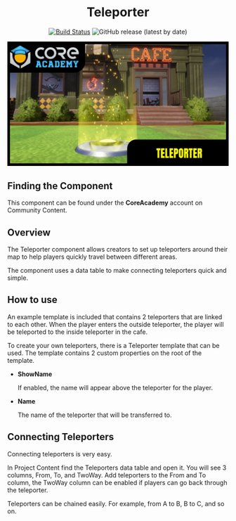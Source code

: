 <div align="center">

# Teleporter

[![Build Status](https://github.com/ManticoreGamesInc/Bootcamp-Teleporter/workflows/CI/badge.svg)](https://github.com/ManticoreGamesInc/Bootcamp-Teleporter/actions/workflows/ci.yml?query=workflow%3ACI%29)
![GitHub release (latest by date)](https://img.shields.io/github/v/release/ManticoreGamesInc/Bootcamp-Teleporter?style=plastic)

![Preview](/Screenshots/Main.png)

</div>

## Finding the Component

This component can be found under the **CoreAcademy** account on Community Content.

## Overview

The Teleporter component allows creators to set up teleporters around their map to help players quickly travel between different areas.

The component uses a data table to make connecting teleporters quick and simple.

## How to use

An example template is included that contains 2 teleporters that are linked to each other. When the player enters the outside teleporter, the player will be teleported to the inside teleporter in the cafe.

To create your own teleporters, there is a Teleporter template that can be used. The template contains 2 custom properties on the root of the template.

- **ShowName**

  If enabled, the name will appear above the teleporter for the player.

- **Name**

  The name of the teleporter that will be transferred to.

## Connecting Teleporters

Connecting teleporters is very easy.

In Project Content find the Teleporters data table and open it. You will see 3 columns, From, To, and TwoWay. Add teleporters to the From and To column, the TwoWay column can be enabled if players can go back through the teleporter.

Teleporters can be chained easily. For example, from A to B, B to C, and so on.
